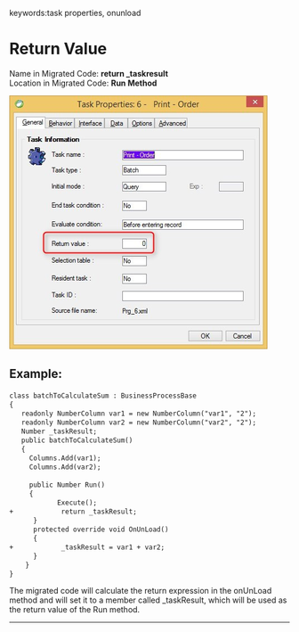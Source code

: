 ﻿keywords:task properties, onunload
# Return Value

Name in Migrated Code: **return _taskresult**  
Location in Migrated Code: **Run Method**  

![Task properties return-value](Task-properties-return-value.jpg)

## Example:
```csdiff
class batchToCalculateSum : BusinessProcessBase 
{
   readonly NumberColumn var1 = new NumberColumn("var1", "2");
   readonly NumberColumn var2 = new NumberColumn("var2", "2");
   Number _taskResult;
   public batchToCalculateSum()
   {
     Columns.Add(var1);
     Columns.Add(var2);
 
     public Number Run()
     {
            Execute();
+            return _taskResult;
      }
      protected override void OnUnLoad()
      {
+            _taskResult = var1 + var2;
      }
    }
}
```
The migrated code will calculate the return expression in the onUnLoad method and will set it to a member called _taskResult, which will be used as the return value of the Run method.

---
